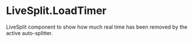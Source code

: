 # LiveSplit.LoadTimer
LiveSplit component to show how much real time has been removed by the active auto-splitter.
